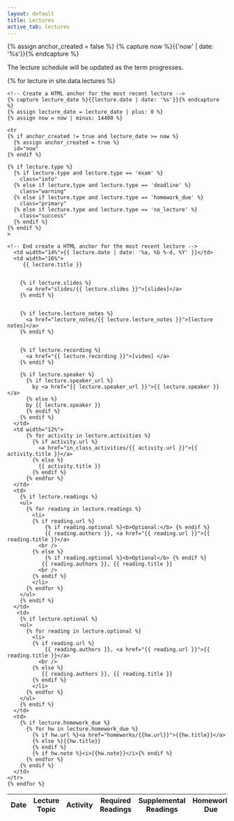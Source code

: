 ```yaml
---
layout: default
title: Lectures
active_tab: lectures
---
```



<!-- Create a HTML anchor for the most recent lecture -->
{% assign anchor_created = false %}
{% capture now %}{{'now' | date: '%s'}}{% endcapture %}
<!-- End create a HTML anchor for the most recent lecture -->

<!--
<div class="alert alert-info">
You can <a href="https://upenn.hosted.panopto.com/Panopto/Pages/Sessions/List.aspx?folderID=8b5f2734-0738-4f52-90f5-ab3c01236b7c">watch recordings of the lecture videos online</a>.
</div>
-->

The lecture schedule will be updated as the term progresses. 

<table class="table table-striped">
  <thead>
    <tr>
      <th>Date</th> 
      <th>Lecture Topic</th>
      <th>Activity</th>
      <th>Required Readings</th>
      <th>Supplemental Readings</th>
      <th>Homework Due</th>
    </tr>
  </thead>
  <tbody>
    {% for lecture in site.data.lectures %}

    <!-- Create a HTML anchor for the most recent lecture -->
    {% capture lecture_date %}{{lecture.date | date: '%s'}}{% endcapture %}
    {% assign lecture_date = lecture_date | plus: 0 %}
    {% assign now = now | minus: 14400 %}

    <tr
    {% if anchor_created != true and lecture_date >= now %}
      {% assign anchor_created = true %}
      id="now" 
    {% endif %}
    
    {% if lecture.type %}
      {% if lecture.type and lecture.type == 'exam' %}
        class="info" 
      {% else if lecture.type and lecture.type == 'deadline' %}
        class="warning"
      {% else if lecture.type and lecture.type == 'homework_due' %}
        class="primary"
      {% else if lecture.type and lecture.type == 'no_lecture' %}
        class="success"
      {% endif %}
    {% endif %}
    >

    <!-- End create a HTML anchor for the most recent lecture -->
      <td width="14%">{{ lecture.date | date: '%a, %b %-d, %Y' }}</td>
      <td width="16%">
         {{ lecture.title }} 


        {% if lecture.slides %}
          <a href="slides/{{ lecture.slides }}">[slides]</a>
        {% endif %}


        {% if lecture.lecture_notes %}
          <a href="lecture_notes/{{ lecture.lecture_notes }}">[lecture notes]</a>
        {% endif %}


        {% if lecture.recording %}
          <a href="{{ lecture.recording }}">[video] </a>
        {% endif %}

	    {% if lecture.speaker %}
          {% if lecture.speaker_url %}
            by <a href="{{ lecture.speaker_url }}">{{ lecture.speaker }}</a> 
          {% else %} 
          by {{ lecture.speaker }}
          {% endif %}
	    {% endif %}
      </td>
      <td width="12%">
          {% for activity in lecture.activities %}
            {% if activity.url %}
              <a href="in_class_activities/{{ activity.url }}">{{ activity.title }}</a> 
            {% else %}
              {{ activity.title }}
            {% endif %}
          {% endfor %}
      </td>
      <td>
        {% if lecture.readings %} 
        <ul>
          {% for reading in lecture.readings %}
            <li>
            {% if reading.url %}
                {% if reading.optional %}<b>Optional:</b> {% endif %}
                {{ reading.authors }}, <a href="{{ reading.url }}">{{ reading.title }}</a> 
              <br />
            {% else %}
                {% if reading.optional %}<b>Optional</b> {% endif %}
               {{ reading.authors }}, {{ reading.title }} 
              <br />
            {% endif %}
            </li>
          {% endfor %}
        </ul>
        {% endif %}
      </td>
       <td>
        {% if lecture.optional %} 
        <ul>
          {% for reading in lecture.optional %}
            <li>
            {% if reading.url %}
                {{ reading.authors }}, <a href="{{ reading.url }}">{{ reading.title }}</a> 
              <br />
            {% else %}
               {{ reading.authors }}, {{ reading.title }} 
            {% endif %}
            </li>
          {% endfor %}
        </ul>
        {% endif %}
      </td>
      <td>
        {% if lecture.homework_due %} 
          {% for hw in lecture.homework_due %}
            {% if hw.url %}<a href="homeworks/{{hw.url}}">{{hw.title}}</a>
            {% else %}{{hw.title}} 
            {% endif %}
            {% if hw.note %}<i>{{hw.note}}</i>{% endif %}
          {% endfor %}
        {% endif %}
      </td>
    </tr>
    {% endfor %}
    
  </tbody>
</table>

